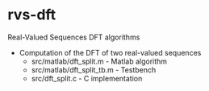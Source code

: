 # rvs-dft
Real-Valued Sequences DFT algorithms

* Computation of the DFT of two real-valued sequences
    - src/matlab/dft_split.m - Matlab algorithm
    - src/matlab/dft_split_tb.m - Testbench
    - src/dft_split.c - C implementation